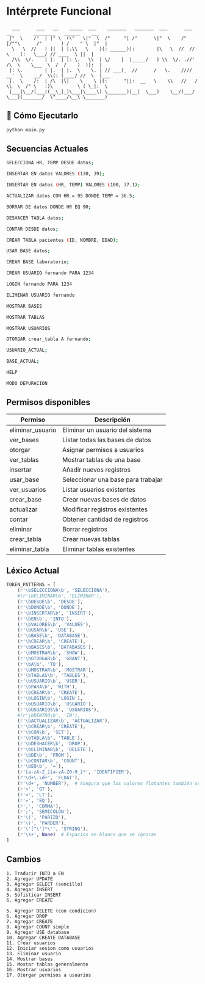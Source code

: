# Intérprete Funcional

```
  ___      ___   __    _____  ___    _______   _______  ___      ___  __        ________   ______    ___       
 |"  \    /"  | |" \  (\"   \|"  \  /"     "| /"      \|"  \    /"  |/""\      /"       ) /    " \  |"  |      
  \   \  //   | ||  | |.\\   \    |(: ______)|:        |\   \  //  //    \    (:   \___/ // ____  \ ||  |      
  /\\  \/.    | |:  | |: \.   \\  | \/    |  |_____/   ) \\  \/. .//' /\  \    \___  \  /  /    )  )|:  |     
 |: \.        | |.  | |.  \    \. | // ___)_  //      /   \.    ////  __'  \    __/  \\(: (____/ //  \  |___  
 |.  \    /:  | /\  |\|    \    \ |(:      "||:  __   \    \\   //   /  \\  \  /" \   :)\         \ ( \_|:  \ 
 |___|\__/|___|(__\_|_)\___|\____\) \_______)|__|  \___)    \__/(___/    \___)(_______/  \"____/\__\ \_______)
```

## 🚀 Cómo Ejecutarlo
```sh
python main.py
```

## Secuencias Actuales

```sh
SELECCIONA HR, TEMP DESDE datos;
```
```sh
INSERTAR EN datos VALORES (130, 39);
```
```sh
INSERTAR EN datos (HR, TEMP) VALORES (100, 37.1);
```
```sh
ACTUALIZAR datos CON HR = 95 DONDE TEMP = 36.5;
```
```sh
BORRAR DE datos DONDE HR EQ 90;
```
```sh
DESHACER TABLA datos;
```
```sh
CONTAR DESDE datos;
```
```sh
CREAR TABLA pacientes (ID, NOMBRE, EDAD);
```
```sh
USAR BASE datos;
```
```sh
CREAR BASE laboratorio;
```
```sh
CREAR USUARIO fernando PARA 1234
```
```sh
LOGIN fernando PARA 1234
```
```sh
ELIMINAR USUARIO fernando
```
```sh
MOSTRAR BASES
```
```sh
MOSTRAR TABLAS
```
```sh
MOSTRAR USUARIOS
```
```sh
OTORGAR crear_tabla A fernando;
```
```sh
USUARIO_ACTUAL;
```
```sh
BASE_ACTUAL;
```
```sh
HELP
```
```sh
MODO DEPURACION
```
## Permisos disponibles
|   Permiso           |     Descripción                          |
|---------------------|------------------------------------------|
|   eliminar_usuario  |     Eliminar un usuario del sistema      |
|   ver_bases         |     Listar todas las bases de datos      |
|   otorgar           |     Asignar permisos a usuarios          |
|   ver_tablas        |     Mostrar tablas de una base           |
|   insertar          |     Añadir nuevos registros              |
|   usar_base         |     Seleccionar una base para trabajar   |
|   ver_usuarios      |     Listar usuarios existentes           |
|   crear_base        |     Crear nuevas bases de datos          |
|   actualizar        |     Modificar registros existentes       |
|   contar            |     Obtener cantidad de registros        |
|   eliminar          |     Borrar registros                     |
|   crear_tabla       |     Crear nuevas tablas                  |
|   eliminar_tabla    |     Eliminar tablas existentes           |
## Léxico Actual

```python
TOKEN_PATTERNS = [
    (r'\bSELECCIONA\b', 'SELECCIONA'),
    #(r'\bELIMINAR\b', 'ELIMINAR'),
    (r'\bDESDE\b', 'DESDE'),
    (r'\bDONDE\b', 'DONDE'),
    (r'\bINSERTAR\b', 'INSERT'),
    (r'\bEN\b', 'INTO'),  
    (r'\bVALORES\b', 'VALUES'),  
    (r'\bUSAR\b', 'USE'),
    (r'\bBASE\b', 'DATABASE'),
    (r'\bCREAR\b', 'CREATE'),
    (r'\bBASES\b', 'DATABASES'),
    (r'\bMOSTRAR\b', 'SHOW'),
    (r'\bOTORGAR\b', 'GRANT'),
    (r'\bA\b', 'TO'),
    (r'\bMOSTRAR\b', 'MOSTRAR'),
    (r'\bTABLAS\b', 'TABLES'),
    (r'\bUSUARIO\b', 'USER'),
    (r'\bPARA\b', 'WITH'),
    (r'\bCREAR\b', 'CREATE'),
    (r'\bLOGIN\b', 'LOGIN'),
    (r'\bUSUARIO\b', 'USUARIO'),
    (r'\bUSUARIOS\b', 'USUARIOS'),
    #(r'\bDENTRO\b', 'IN'),
    (r'\bACTUALIZAR\b', 'ACTUALIZAR'),  
    (r'\bCREAR\b', 'CREATE'),
    (r'\bCON\b', 'SET'),
    (r'\bTABLA\b', 'TABLE'),
    (r'\bDESHACER\b', 'DROP'),
    (r'\bELIMINAR\b', 'DELETE'),
    (r'\bDE\b', 'FROM'),
    (r'\bCONTAR\b', 'COUNT'),
    (r'\bEQ\b', '='),
    (r'[a-zA-Z_][a-zA-Z0-9_]*', 'IDENTIFIER'),
    (r'\d+\.\d+', 'FLOAT'),
    (r'\d+', 'NUMBER'),  # Asegura que los valores flotantes también se manejen
    (r'>', 'GT'),
    (r'<', 'LT'),
    (r'=', 'EQ'),
    (r',', 'COMMA'),
    (r';', 'SEMICOLON'),
    (r'\(', 'PARIZQ'),
    (r'\)', 'PARDER'),
    (r'\'[^\']*\'', 'STRING'), 
    (r'\s+', None)  # Espacios en blanco que se ignoran
]


```
## Cambios
    1. Traducir INTO a EN
    2. Agregar UPDATE
    3. Agregar SELECT (sencillo)
    4. Agregar INSERT 
    5. Sofisticar INSERT 
    6. Agregar CREATE
    
    5. Agregar DELETE (con condicion)
    6. Agregar DROP 
    7. Agregar CREATE
    8. Agregar COUNT simple
    9. Agregar USE database
    10. Agregar CREATE DATABASE
    11. Crear usuarios
    12. Iniciar sesion como usuarios
    13. Eliminar usuario
    14. Mostrar bases
    15. Mostar tablas generalmente
    16. Mostrar usuarios
    17. Otorgar permisos a usuarios
